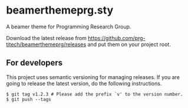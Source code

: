 # beamerthemeprg.sty

A beamer theme for Programming Research Group.

Download the latest release from https://github.com/prg-titech/beamerthemeprg/releases and put them on your project root.

## For developers

This project uses semantic versioning for managing releases.
If you are going to release the latest version, do the following instructions.

```shell
$ git tag v1.2.3 # Please add the prefix `v' to the version number.
$ git push --tags
```
